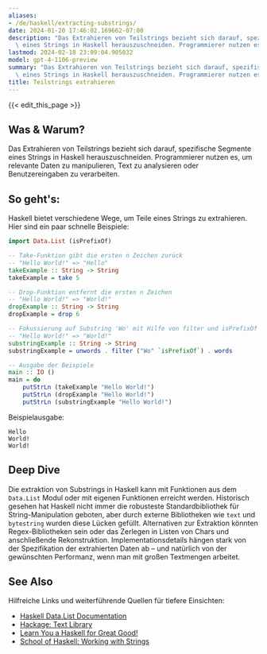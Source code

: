 ```yaml
---
aliases:
- /de/haskell/extracting-substrings/
date: 2024-01-20 17:46:02.169662-07:00
description: "Das Extrahieren von Teilstrings bezieht sich darauf, spezifische Segmente\
  \ eines Strings in Haskell herauszuschneiden. Programmierer nutzen es, um\u2026"
lastmod: 2024-02-18 23:09:04.905032
model: gpt-4-1106-preview
summary: "Das Extrahieren von Teilstrings bezieht sich darauf, spezifische Segmente\
  \ eines Strings in Haskell herauszuschneiden. Programmierer nutzen es, um\u2026"
title: Teilstrings extrahieren
---
```


{{< edit_this_page >}}

## Was & Warum?
Das Extrahieren von Teilstrings bezieht sich darauf, spezifische Segmente eines Strings in Haskell herauszuschneiden. Programmierer nutzen es, um relevante Daten zu manipulieren, Text zu analysieren oder Benutzereingaben zu verarbeiten.

## So geht's:
Haskell bietet verschiedene Wege, um Teile eines Strings zu extrahieren. Hier sind ein paar schnelle Beispiele:

```haskell
import Data.List (isPrefixOf)

-- Take-Funktion gibt die ersten n Zeichen zurück
-- "Hello World!" => "Hello"
takeExample :: String -> String
takeExample = take 5

-- Drop-Funktion entfernt die ersten n Zeichen
-- "Hello World!" => "World!"
dropExample :: String -> String
dropExample = drop 6

-- Fokussierung auf Substring 'Wo' mit Hilfe von filter und isPrefixOf
-- "Hello World!" => "World!"
substringExample :: String -> String
substringExample = unwords . filter ("Wo" `isPrefixOf`) . words

-- Ausgabe der Beispiele
main :: IO ()
main = do
    putStrLn (takeExample "Hello World!")
    putStrLn (dropExample "Hello World!")
    putStrLn (substringExample "Hello World!")
```

Beispielausgabe:
```
Hello
World!
World!
```

## Deep Dive
Die extraktion von Substrings in Haskell kann mit Funktionen aus dem `Data.List` Modul oder mit eigenen Funktionen erreicht werden. Historisch gesehen hat Haskell nicht immer die robusteste Standardbibliothek für String-Manipulation geboten, aber durch externe Bibliotheken wie `text` und `bytestring` wurden diese Lücken gefüllt. Alternativen zur Extraktion könnten Regex-Bibliotheken sein oder das Zerlegen in Listen von Chars und anschließende Rekonstruktion. Implementationsdetails hängen stark von der Spezifikation der extrahierten Daten ab – und natürlich von der gewünschten Performanz, wenn man mit großen Textmengen arbeitet.

## See Also
Hilfreiche Links und weiterführende Quellen für tiefere Einsichten:

- [Haskell Data.List Documentation](https://hackage.haskell.org/package/base-4.16.1.0/docs/Data-List.html)
- [Hackage: Text Library](https://hackage.haskell.org/package/text)
- [Learn You a Haskell for Great Good!](http://learnyouahaskell.com/)
- [School of Haskell: Working with Strings](https://www.schoolofhaskell.com/)
